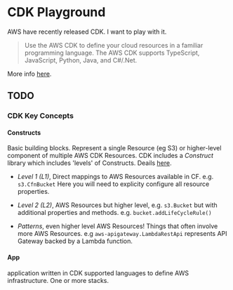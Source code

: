 # CDK Playground

AWS have recently released CDK. I want to play with it.

> Use the AWS CDK to define your cloud resources in a familiar programming language. The AWS CDK supports TypeScript, JavaScript, Python, Java, and C#/.Net. 

More info [here](https://docs.aws.amazon.com/cdk/latest/guide/home.html).

## TODO


### CDK Key Concepts

#### Constructs  
Basic building blocks. Represent a single Resource (eg S3) or higher-level component of multiple AWS CDK Resources.
CDK includes a _Construct_ library which includes 'levels' of Constructs. Deails [here](https://docs.aws.amazon.com/cdk/latest/guide/constructs.html).

- *Level 1 (L1)*, Direct mappings to AWS Resources available in CF. e.g. `s3.CfnBucket` Here you will need to explicity configure all resource properties.

- *Level 2 (L2)*, AWS Resources but higher level, e.g. `s3.Bucket` but with additional properties and methods. e.g. `bucket.addLifeCycleRule()`

- *Patterns*, even higher level AWS Resources! Things that often involve more AWS Resources. e.g `aws-apigateway.LambdaRestApi` represents API Gateway backed by a Lambda function.

#### App
application written in CDK supported languages to define AWS infrastructure. One or more stacks.